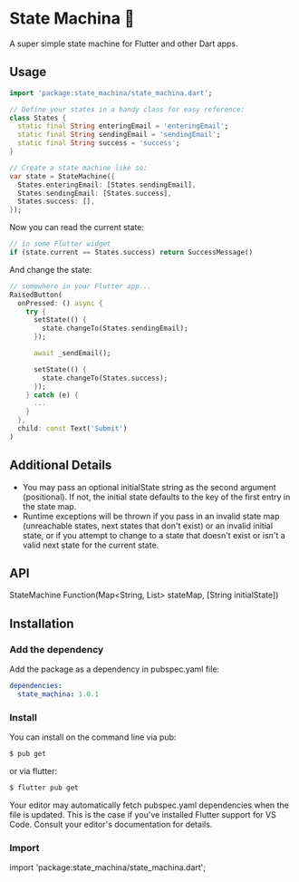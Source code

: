 # State Machina 🤖

A super simple state machine for Flutter and other Dart apps.

## Usage

```dart
import 'package:state_machina/state_machina.dart';

// Define your states in a handy class for easy reference:
class States {
  static final String enteringEmail = 'enteringEmail';
  static final String sendingEmail = 'sendingEmail';
  static final String success = 'success';
}

// Create a state machine like so:
var state = StateMachine({
  States.enteringEmail: [States.sendingEmail],
  States.sendingEmail: [States.success],
  States.success: [],
});
```

Now you can read the current state:

```dart
// in some Flutter widget
if (state.current == States.success) return SuccessMessage()
```

And change the state:

```dart
// somewhere in your Flutter app...
RaisedButton(
  onPressed: () async {
    try {
      setState(() {
        state.changeTo(States.sendingEmail);
      });

      await _sendEmail();

      setState(() {
        state.changeTo(States.success);
      });
    } catch (e) {
      ...
    }
  },
  child: const Text('Submit')
)
```

## Additional Details

- You may pass an optional initialState string as the second argument (positional). If not, the initial state defaults to the key of the first entry in the state map.
- Runtime exceptions will be thrown if you pass in an invalid state map (unreachable states, next states that don't exist) or an invalid initial state, or if you attempt to change to a state that doesn't exist or isn't a valid next state for the current state.

## API

StateMachine Function(Map<String, List<String>> stateMap, [String initialState])

## Installation

### Add the dependency

Add the package as a dependency in pubspec.yaml file:

```yaml
dependencies:
  state_machina: 1.0.1
```

### Install

You can install on the command line via pub:

```sh
$ pub get
```

or via flutter:

```sh
$ flutter pub get
```

Your editor may automatically fetch pubspec.yaml dependencies when the file is updated. This is the case if you've installed Flutter support for VS Code. Consult your editor's documentation for details.

### Import

import 'package:state_machina/state_machina.dart';
